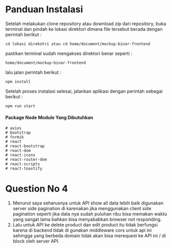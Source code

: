 # Panduan Instalasi

Setelah melakukan clone repository atau download zip dari repository, buka terminal dan pindah ke lokasi direktori dimana file tersebut berada dengan perintah berikut :
```
cd lokasi direkotri atau cd home/document/mockup-binar-frontend
```
pastikan terminal sudah mengakses direktori benar seperti :
```
home/document/mockup-binar-frontend
```
lalu jalan perintah berikut :

```
npm install
```

Setelah proses instalasi selesai, jalankan aplikasi dengan perintah sebegai berikut :

```
npm run start
```

#### Package Node Module Yang Dibutuhkan

```
# axios
# bootstrap
# formik
# react
# react-bootstrap
# react-dom
# react-icons
# react-router-dom
# react-scripts
# react-toastify
```

# Question No 4

1. Menurut saya seharusnya untuk API show all data lebih baik digunakan server side pagination di karenakan jika menggunakan client side pagination seperti jika data nya sudah puluhan ribu bisa memakan waktu yang sangat lama bahkan bisa menyababkan browser not responding.
2. Lalu untuk API ke delete product dan edit product itu tidak berfungsi karena di backend tidak di gunakan middleware cors untuk api ini sehingga yang berbeda domain tidak akan bisa merequest ke API ini / di block oleh server API.
